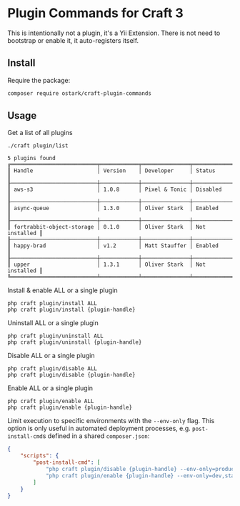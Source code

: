 # Plugin Commands for Craft 3

This is intentionally not a plugin, it's a Yii Extension.
There is not need to bootstrap or enable it, it auto-registers itself.

## Install

Require the package:

```sh
composer require ostark/craft-plugin-commands
```

## Usage

Get a list of all plugins

```
./craft plugin/list

5 plugins found
╔═══════════════════════════╤════════════╤═══════════════╤═══════════════╗
║ Handle                    │ Version    │ Developer     │ Status        ║
╟───────────────────────────┼────────────┼───────────────┼───────────────╢
║ aws-s3                    │ 1.0.8      │ Pixel & Tonic │ Disabled      ║
╟───────────────────────────┼────────────┼───────────────┼───────────────╢
║ async-queue               │ 1.3.0      │ Oliver Stark  │ Enabled       ║
╟───────────────────────────┼────────────┼───────────────┼───────────────╢
║ fortrabbit-object-storage │ 0.1.0      │ Oliver Stark  │ Not installed ║
╟───────────────────────────┼────────────┼───────────────┼───────────────╢
║ happy-brad                │ v1.2       │ Matt Stauffer │ Enabled       ║
╟───────────────────────────┼────────────┼───────────────┼───────────────╢
║ upper                     │ 1.3.1      │ Oliver Stark  │ Not installed ║
╚═══════════════════════════╧════════════╧═══════════════╧═══════════════╝
```

Install & enable ALL or a single plugin

```
php craft plugin/install ALL
php craft plugin/install {plugin-handle}
```

Uninstall  ALL or a single plugin

```
php craft plugin/uninstall ALL
php craft plugin/uninstall {plugin-handle}
```

Disable ALL or a single plugin

```
php craft plugin/disable ALL
php craft plugin/disable {plugin-handle}
```

Enable ALL or a single plugin

```
php craft plugin/enable ALL
php craft plugin/enable {plugin-handle}
```

Limit execution to specific environments with the `--env-only` flag. 
This option is only useful in automated deployment processes, e.g. `post-install-cmd`s defined in a shared `composer.json`:

```json
{
    "scripts": {
        "post-install-cmd": [
            "php craft plugin/disable {plugin-handle} --env-only=production",
            "php craft plugin/enable {plugin-handle} --env-only=dev,staging"
        ]
    }
}
